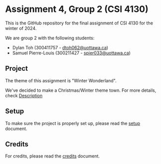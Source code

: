 # Assignment 4, Group 2 (CSI 4130)

This is the GitHub repository for the final assignment of CSI 4130 for the winter of 2024.

We are group 2 with the following students:
- Dylan Toh (300411757 - [dtoh062@uottawa.ca](mailto://dtoh062@uottawa.ca))
- Samuel Pierre-Louis (300211427 - [spier033@uottawa.ca](mailto://spier033@uottawa.ca))

## Project

The theme of this assignment is "Winter Wonderland".

We've decided to make a Christmas/Winter theme town. For more details, check [Description](/description.docx)

## Setup

To make sure the project is properly set up, please read the [setup](/setup.md) document.

## Credits

For credits, please read the [credits](/credits.md) document.